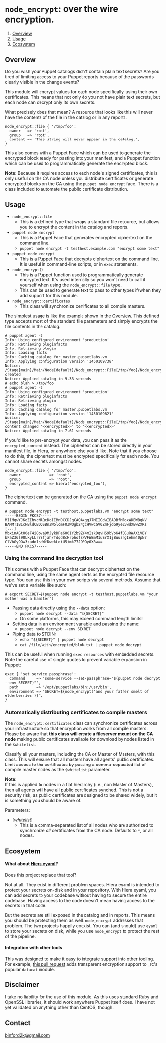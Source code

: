 # `node_encrypt`: over the wire encryption.

1. [Overview](#overview)
1. [Usage](#usage)
1. [Ecosystem](#ecosystem)

## Overview

Do you wish your Puppet catalogs didn't contain plain text secrets? Are you tired
of limiting access to your Puppet reports because of the passwords clearly
visible in the change events?

This module will encrypt values for each node specifically, using their own
certificates. This means that not only do you not have plain text secrets, but
each node can decrypt only its own secrets.

What precisely does that mean? A resource that looks like this will never have
the contents of the file in the catalog or in any reports.

```Puppet
node_encrypt::file { '/tmp/foo':
  owner   => 'root',
  group   => 'root',
  content => 'This string will never appear in the catalog.',
}
```

This also comes with a Puppet Face which can be used to generate the encrypted
block ready for pasting into your manifest, and a Puppet function which can be
used to programmatically generate the encrypted block.

**Note**: Because it requires access to each node's signed certificates, this is
only useful on the CA node unless you distribute certificates or generate
encrypted blocks on the CA using the `puppet node encrypt` face. There is a class
included to automate the public certificate distribution.

## Usage

* `node_encrypt::file`
    * This is a defined type that wraps a standard file resource, but allows you
      to encrypt the content in the catalog and reports.
* `puppet node encrypt`
    * This is a Puppet Face that generates encrypted ciphertext on the command line.
    * `puppet node encrypt -t testhost.example.com "encrypt some text"`
* `puppet node decrypt`
    * This is a Puppet Face that decrypts ciphertext on the command line. It is
      useful in command-line scripts, or in `exec` statements.
* `node_encrypt()`
    * This is a Puppet function used to programmatically generate encrypted text.
      It's used internally so you won't need to call it yourself when using the
      `node_encrypt::file` type.
    * This can be used to generate text to pass to other types if/when they add
      support for this module.
* `node_encrypt::certificates`
    * This class will synchronize certificates to all compile masters.

The simplest usage is like the example shown in the [Overview](#overview). This
defined type accepts most of the standard file parameters and simply encrypts the
file contents in the catalog.

    # puppet agent -t
    Info: Using configured environment 'production'
    Info: Retrieving pluginfacts
    Info: Retrieving plugin
    Info: Loading facts
    Info: Caching catalog for master.puppetlabs.vm
    Info: Applying configuration version '1450109738'
    Notice: /Stage[main]/Main/Node[default]/Node_encrypt::File[/tmp/foo]/Node_encrypted_file[/tmp/foo]/ensure: created
    Notice: Applied catalog in 9.33 seconds
    # echo blah > /tmp/foo
    # puppet agent -t
    Info: Using configured environment 'production'
    Info: Retrieving pluginfacts
    Info: Retrieving plugin
    Info: Loading facts
    Info: Caching catalog for master.puppetlabs.vm
    Info: Applying configuration version '1450109821'
    Notice: /Stage[main]/Main/Node[default]/Node_encrypt::File[/tmp/foo]/Node_encrypted_file[/tmp/foo]/content: content changed '<<encrypted>>' to '<<encrypted>>'
    Notice: Applied catalog in 7.61 seconds

If you'd like to pre-encrypt your data, you can pass it as the `encrypted_content`
instead. The ciphertext can be stored directly in your manifest file, in Hiera,
or anywhere else you'd like. Note that if you choose to do this, the ciphertext
must be encrypted specifically for each node. You cannot share secrets amongst nodes.

```Puppet
node_encrypt::file { '/tmp/foo':
  owner             => 'root',
  group             => 'root',
  encrypted_content => hiera('encrypted_foo'),
}
```

The ciphertext can be generated on the CA using the `puppet node encrypt` command.

    # puppet node encrypt -t testhost.puppetlabs.vm "encrypt some text"
    -----BEGIN PKCS7-----
    MIIMqwYJKoZIhvcNAQcDoIIMnDCCDJgCAQAxggJ7MIICdwIBADBfMFoxWDBWBgNV
    BAMMT1B1cHBldCBDQSBnZW5lcmF0ZWQgb24gcHVwcGV0ZmFjdG9yeS5wdXBwZXRs
    [...]
    MbxinAGtO0eF4i8ova9MJykDPe600IY2b9ZY4mIskDqvHS9bVoK4fJGuRWAXiVBY
    bFaZ36l90LkyLLrrSfjah/Tdqd8cHrphofsWVFWBmM1uErX1jBuuzngIehm40pN7
    ClVbGy9Ow3zado1spWfDwekLoiU5imk77J9POy0X8w==
    -----END PKCS7-----

### Using the command line decryption tool

This comes with a Puppet Face that can decrypt ciphertext on the command line,
using the same agent certs as the encrypted file resource type. You can use this
in your own scripts via several methods. Assume that we've set a variable like such:

    # export SECRET=$(puppet node encrypt -t testhost.puppetlabs.vm "your mother was a hamster")

* Passing data directly using the `--data` option:
    * `puppet node decrypt --data "${SECRET}"`
    * On some platforms, this may exceed command length limits!
* Setting data in an environment variable and passing the name:
    * `puppet node decrypt --env SECRET`
* Piping data to STDIN:
    * `echo "${SECRET}" | puppet node decrypt`
    * `cat /file/with/encrypted/blob.txt | puppet node decrypt`

This can be useful when running `exec resources` with embedded secrets. Note the
careful use of single quotes to prevent variable expansion in Puppet:

```Puppet
exec { 'set service passphrase':
  command     => 'some-service --set-passphrase="$(puppet node decrypt --env SECRET)"',
  path        => '/opt/puppetlabs/bin:/usr/bin',
  environment => "SECRET=${node_encrypt('and your father smelt of elderberries')}",
}
```

### Automatically distributing certificates to compile masters

The `node_encrypt::certificates` class can synchronize certificates across your
infrastructure so that encryption works from all compile masters. Please be aware
that **this class will create a fileserver mount on the CA node** making public
certificates available for download by nodes listed in the `$whitelist`.

Classify all your masters, including the CA or Master of Masters, with this class.
This will ensure that all masters have all agents' public certificates. Limit access
to the certificates by passing a comma-separated list of compile master nodes as
the `$whitelist` parameter.

**Note**:<br />
If this is applied to nodes in a flat hierarchy (i.e., non Master of Masters),
then all agents will have all public certificates synched. This is not a
security risk, as public certificates are designed to be shared widely, but it
is something you should be aware of.

Parameters:

* [*whitelist*]
    * This is a comma-separated list of all nodes who are authorized to synchronize
      *all* certificates from the CA node. Defaults to `*`, or all nodes.


## Ecosystem

#### What about [Hiera eyaml](https://github.com/TomPoulton/hiera-eyaml)?

Does this project replace that tool?

Not at all. They exist in different problem spaces.  Hiera eyaml is intended to
protect your secrets on-disk and in your repository.  With Hiera eyaml, you can
add secrets to your codebase without having to secure the entire codebase.
Having access to the code doesn't mean having access to the secrets in that code.

But the secrets are still exposed in the catalog and in reports. This means you
should be protecting them as well. `node_encrypt` addresses that problem. The two
projects happily coexist. You can (and should) use `eyaml` to store your secrets
on disk, while you use `node_encrypt` to protect the rest of the pipeline.

#### Integration with other tools

This was designed to make it easy to integrate support into other tooling. For
example, [this pull request](https://github.com/richardc/puppet-datacat/pull/17/files)
adds transparent encryption support to _rc's popular `datacat` module.

## Disclaimer

I take no liability for the use of this module. As this uses standard Ruby and
OpenSSL libraries, it should work anywhere Puppet itself does. I have not yet
validated on anything other than CentOS, though.

Contact
-------

binford2k@gmail.com

